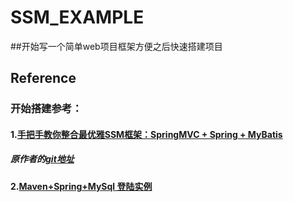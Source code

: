 # SSM_EXAMPLE

##开始写一个简单web项目框架方便之后快速搭建项目



## Reference
### 开始搭建参考：
#### 1.[手把手教你整合最优雅SSM框架：SpringMVC + Spring + MyBatis](https://blog.csdn.net/qq598535550/article/details/51703190)
##### 原作者的[git地址](https://github.com/liyifeng1994/ssm)
#### 2.[Maven+Spring+MySql 登陆实例](https://www.cnblogs.com/adamJin/p/6930122.html)
